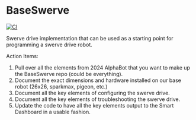 # BaseSwerve
[![CI](https://github.com/Pearadox/BaseSwerve/actions/workflows/main.yml/badge.svg?branch=main)](https://github.com/Pearadox/2024AlphaBot/actions/workflows/main.yml)

Swerve drive implementation that can be used as a starting point for programming a swerve drive robot.

Action Items:
1) Pull over all the elements from 2024 AlphaBot that you want to make up the BaseSwerve repo (could be everything).
2) Document the exact dimensions and hardware installed on our base robot (26x26, sparkmax, pigeon, etc.)
3) Document all the key elements of configuring the swerve drive.
4) Document all the key elements of troubleshooting the swerve drive.
5) Update the code to have all the key elements output to the Smart Dashboard in a usable fashion.

   
